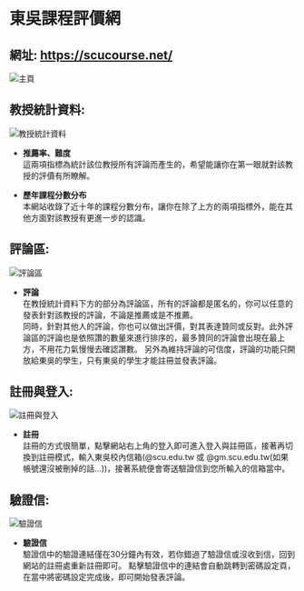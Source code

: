 # 東吳課程評價網

## 網址: <https://scucourse.net/>

![主頁](https://i.imgur.com/jZR7A5l.png "HomePage")

## 教授統計資料:  
![教授統計資料](https://i.imgur.com/hG69qlj.png "TeacherPage")
* **推薦率、難度**  
這兩項指標為統計該位教授所有評論而產生的，希望能讓你在第一眼就對該教授的評價有所瞭解。
  
* **歷年課程分數分布**  
本網站收錄了近十年的課程分數分布，讓你在除了上方的兩項指標外，能在其他方面對該教授有更進一步的認識。


## 評論區:
![評論區](https://i.imgur.com/RhpAVad.png "Comment")
* **評論**  
在教授統計資料下方的部分為評論區，所有的評論都是匿名的，你可以任意的發表針對該教授的評論，不論是推薦或是不推薦。  
同時，針對其他人的評論，你也可以做出評價，對其表達贊同或反對。此外評論區的評論也是依照讚的數量來進行排序的，最多贊同的評論會出現在最上方，不用花力氣慢慢去確認讚數。
另外為維持評論的可信度，評論的功能只開放給東吳的學生，只有東吳的學生才能註冊並發表評論。

## 註冊與登入:
![註冊與登入](https://i.imgur.com/9Wgbjxw.png "SignUp & SignIn")
* **註冊**  
註冊的方式很簡單，點擊網站右上角的登入即可進入登入與註冊區，接著再切換到註冊模式，輸入東吳校內信箱(@scu.edu.tw 或 @gm.scu.edu.tw(如果帳號還沒被刪掉的話...))，接著系統便會寄送驗證信到您所輸入的信箱當中。

## 驗證信:
![驗證信](https://i.imgur.com/08eJ1ID.png "Validate mail")
* **驗證信**  
驗證信中的驗證連結僅在30分鐘內有效，若你錯過了驗證信或沒收到信，回到網站的註冊處重新註冊即可。
點擊驗證信中的連結會自動跳轉到密碼設定頁，在當中將密碼設定完成後，即可開始發表評論。
